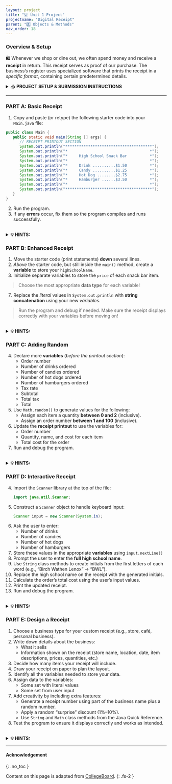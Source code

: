 ```yaml
---
layout: project
title: "💻 Unit 1 Project"
projectname: "Digital Receipt"
parent: "1️⃣ Objects & Methods"
nav_order: 18
---
```



### Overview & Setup

🛍️ Whenever we shop or dine out, we often spend money and receive a **receipt** in return. This receipt serves as proof of our purchase. The business’s register uses specialized software that prints the receipt in a _specific format_, containing certain predetermined details.

<html>
<details>
<summary>📥 <strong class="text-green-200">PROJECT SETUP & SUBMISSION INSTRUCTIONS</strong></summary>
  
<div class="setup" markdown="block">

1. Go to the public template **repository** for our class: [BWL-CS Java Template](https://github.com/BWL-CS/java-template)
2. Click the <button type="button" name="button" class="btn btn-green">Use this template</button> button above the list of files then select `Create a new repository`
3. Specify the **repository name**: `CS2-Digital-Receipt`
4. Click <button type="button" name="button" class="btn btn-green">Create repository</button>
    > Now you have **your own personal copy** of this starter code that you can always access under the `Your repositories` section of GitHub! 
5. Now on your repository, click <button type="button" name="button" class="btn btn-green"> < > Code </button> and select the `Codespaces` tab
6. Click `Create Codespace on main` and wait for the environment to load, _then you're ready to code_!
7. 📝 Write code in this Codespace during class.

</div>

</details>
</html>

--- 


### PART A: Basic Receipt

<div class="task" markdown="block">

1. Copy and paste (or retype) the following starter code into your `Main.java` file:
  ```java
  public class Main {
     public static void main(String [] args) {
        // RECEIPT PRINTOUT SECTION
        System.out.println("**************************************");
        System.out.println("*                                    *");
        System.out.println("*     High School Snack Bar          *");
        System.out.println("*                                    *");
        System.out.println("*     Drink ..........$1.50          *");                      
        System.out.println("*     Candy ..........$1.25          *");     
        System.out.println("*     Hot Dog ........$2.75          *");     
        System.out.println("*     Hamburger ......$3.50          *");     
        System.out.println("*                                    *");    
        System.out.println("**************************************");
     }
  }
  ```
2. Run the program.
3. If any **errors** occur, fix them so the program compiles and runs successfully.

</div>

<br>

<html>
<details class="highlight-block">
<summary><strong>💡 HINTS: </strong></summary>

<div markdown="block">

* A **syntax error** is a mistake in the program where the rules of the programming language are not followed. These errors are detected by the compiler. 

* A **logic error** is a mistake in the algorithm or program that causes it to behave incorrectly or unexpectedly. These errors are detected by testing the program with specific data to see if it produces the expected outcome. 

* A **run-time error** is a mistake in the program that occurs during the execution of a program and typically causes the program to terminate abnormally. 

* An **exception** is a type of run-time error that occurs as a result of an unexpected error that was not detected by the compiler. It interrupts the normal flow of the program’s execution.  

</div>
</details>
</html>


### PART B: Enhanced Receipt

<div class="task" markdown="block">

1. Move the starter code (print statements) **down** several lines.
4. _Above_ the starter code, but still inside the `main()` method, create a **variable** to store your `highSchoolName`.
5. Initialize separate variables to store the `price` of each snack bar item.
  > Choose the most appropriate **data type** for each variable!
7. Replace the _literal_ values in `System.out.println` with **string concatenation** using your new _variables_.
  > Run the program and debug if needed. Make sure the receipt displays correctly with your variables before moving on!

</div>

<br>

<html>
<details class="highlight-block">
<summary><strong>💡 HINTS: </strong></summary>

<div markdown="block">

* The variable for high school name should be of type `String` because it will contain letters, and the variables for the cost of a drink, candy, hot dog, and hamburger should be of type `double` because each of them will contain a real number value. 

* The syntax for **declaring** a variable is `dataType variableName =  initialValue ;`.

* To correctly **concatenate** the variable name `highSchoolName` with the literal “Snack Bar” in the print statement, the syntax should be `highSchoolNameSystem.out.printIn("*     " + highSchoolName + " Snack Bar     *");`

* To correctly **concatenate** a variable name `itemName` with a real number `itemCost` in the print statement, the syntax should be `System.out.printIn("*     " + itemName + ".............$" + itemCost +"     *");`

</div>
</details>
</html>


### PART C: Adding Random

<div class="task" markdown="block">

4. Declare more **variables** (_before the printout section_):
   * Order number
   * Number of drinks ordered
   * Number of candies ordered
   * Number of hot dogs ordered
   * Number of hamburgers ordered
   * Tax rate
   * Subtotal
   * Total tax
   * Total
5. Use `Math.random()` to generate values for the following:
   * Assign each item a quantity **between 0 and 2** (inclusive).
   * Assign an order number **between 1 and 100** (inclusive).
6. Update the **receipt printout** to use the variables for:
   * Order number
   * Quantity, name, and cost for each item
   * Total cost for the order
7. Run and debug the program.

</div>

<br>

<html>
<details class="highlight-block">
<summary><strong>💡 HINTS: </strong></summary>

<div markdown="block">

* The variables for tax rate, subtotal, total tax, and total should be of type `double` because each will contain a real number value. The variables for order number and the number of drinks, candies, hot dogs, and hamburgers should be of type `int` because each will contain a whole number.

* To generate the order number, which should be a random number between 1 and 100, inclusive, the `Math.random()` method should be used. The general form of generating a random number between low and high is `(int)(Math.random() * (high - low + 1) + low)`. For the order number example, the code should be `(int)(Math.random() * 100 + 1)`

* If the variable `numDrinks` contains the value that is randomly generated and the variable `drinkCost` contains the value of the cost per drink, then to calculate the total cost for the drinks, you would use the expression `numDrinks * drinkCost`.

* The subtotal can be found by _adding_ each of the item totals. The value for the tax can be found by _multiplying_ the subtotal and tax rate. The order total can be found by _adding_ the subtotal and the tax. 

* The **escape sequence** for adding a new line to an output is `"\n"`. The escape sequence for adding a tab to an output is `"\t"`.
 
</div>
</details>
</html>


### PART D: Interactive Receipt

<div class="task" markdown="block">

4. Import the `Scanner` library at the top of the file:
   ```java
   import java.util.Scanner;
   ```
6. Construct a `Scanner` object to handle keyboard input:
   ```java
   Scanner input = new Scanner(System.in);
   ```
8. Ask the user to enter:
   * Number of drinks
   * Number of candies
   * Number of hot dogs
   * Number of hamburgers
9. Store these values in the appropriate **variables** using `input.nextLine()`
10. Prompt the user to enter the **full high school name**.
11. Use `String` class methods to create initials from the first letters of each word (e.g., “Birch Wathen Lenox” → “BWL”).
12. Replace the high school name on the receipt with the generated initials.
13. Calculate the order’s total cost using the user’s input values.
14. Print the updated receipt.
15. Run and debug the program.

</div>

<br>

<html>
<details class="highlight-block">
<summary><strong>💡 HINTS: </strong></summary>

<div markdown="block">

* The placement of the statement `import java.util.Scanner;` must be before the `public class Receipt4` header.

* The placement of the statement `Scanner input = new Scanner(System.in);` should be after the header `public static void main(String[] args)`.

* If the variable `nameOfSchool` contains the four-word name of the high school, the String method substring can be used to extract the first letter. This would yield the statement `firstLetter = nameOfSchool.substring(0, 1);`.

* To find the position of the first space in the high school’s name, the String method `indexOf `can be used. This would yield the statement `int position = nameOfSchool.indexOf(" ");`.

* Once the position of the space is located, the String method `substring` can be used to get the remaining words. This would yield the statement `remainingWords = nameOfSchool.substring(position+1);`.

</div>
</details>
</html>

### PART E: Design a Receipt

<div class="task" markdown="block">

1. Choose a business type for your custom receipt (e.g., store, café, personal business).
2. Write down details about the business:
   * What it sells
   * Information shown on the receipt (store name, location, date, item descriptions, prices, quantities, etc.)
3. Decide how many items your receipt will include.
4. Draw your receipt on paper to plan the layout.
5. Identify all the variables needed to store your data.
6. Assign data to the variables:
   * Some set with literal values
   * Some set from user input
7. Add creativity by including extra features:
   * Generate a receipt number using part of the business name plus a random number.
   * Apply a random “surprise” discount (1%–10%).
   * Use `String` and `Math` class methods from the Java Quick Reference.
9. Test the program to ensure it displays correctly and works as intended.

</div>

<br>

<html>
<details class="highlight-block">
<summary><strong>💡 HINTS: </strong></summary>

<div markdown="block">

* Because of the way decimal numbers are stored, the values of a `double` variable value will print many decimal places. One way to display **only two decimal places** would be to use the statement:
```java
double value = ((int)(value * 100)/100.0);
```

</div>
</details>
</html>


<!--


### PART A: Basic Receipt

You will start with a basic receipt that you might get after making a purchase from the high school snack bar. In a later activity you will create a more complex version that includes asking the user for information (input) about items purchased so that a custom receipt can be produced for that purchase.  

The program shown is `Receipt1.java`. It is an example of how a list of items that are available at the snack bar and their prices can be printed on a receipt.  

Create a new file in your integrated development environment (IDE) called `Receipt1.java`. Copy and paste the given code (or retype it) into your IDE and run it. **Correct any errors** that might occur with your program before proceeding to the next activity. You will use the code in this activity as a starting point for the code in the next activity, so be sure to save it for reuse later. 

### PART B: Enhanced Receipt

The receipt that was generated in Activity 1 prints literal values for each of the items, but that is not always the best practice. In this activity you will modify the code from Activity 1 to include variables that will store your high school’s name and the prices of the items available at the snack bar. 

In your IDE, create a new file called Receipt2.java. Open the code from Activity 1, Receipt1.java (or use the code provided below) and copy and paste it into your new file. Be sure to rename the class Receipt2 so it matches the file name.  

Modify the code to include a variable for the high school’s name and variables for the prices of each item that is available on the snack bar menu. Be sure to use the most appropriate data types to store the values. Once the variables are declared and given initial values, use string concatenation to replace the statements that print the literal values that were given in Receipt1.java with the variables declared in this part. You will need to change the parameter in System.out.println. For example, instead of printing “Drink ...... $1.50”, you should print “Drink ......” followed by the value of the variable that stores the price of the drink. You might need to abbreviate the name of your high school so it fits on one line, or use a second line to accommodate the longer high school name. Run (and debug if needed) the program to be sure it prints the information in the correct format.
 
### PART C: Adding Random

In this activity we are going to add some arithmetic to the program to calculate the subtotal, tax, and total for the purchase based on ordering multiples of each of the items. To determine the number ordered of each item, your program should generate a random number between 0 and 2, inclusive, which represents the number ordered of each item. Your code should also generate an order number, which is a random number between 1 and 100, inclusive. 

Create a new file called Receipt3.java. Open the code from Activity 2, Receipt2.java (or use the code provided below) and copy and paste it into your new file. Be sure to rename the class Receipt3 so it matches the file name.  

Add variables to your code for order number, number of drinks ordered, number of candies ordered, number of hot dogs ordered, number of hamburgers ordered, tax rate, subtotal, total tax, and total for the order.  

When the receipt is printed, be sure to include the order number and the quantity, name, and cost of each item ordered as well as the total for the order. 

### PART D: Interactive Receipt

In the previous activity we created variables and assigned their values directly. This is a good practice when initially designing a program, but a more robust program includes getting data values from a user or another source. In this activity we will use methods from the Scanner class to receive input from the user. Your teacher might use other ways to get input from a user, so refer to your teacher for directions. 

The Java API library (https://docs.oracle.com/en/java/javase/21/docs/api/java.base/java/util/Scanner.html#method-summary) shows all constructors and methods that are available for the Scanner class. We will use one constructor and two methods from this library. 

To access the Scanner library, it must be imported into the program before the class header. The line of code to do that is import java.util.Scanner;.  

To construct an object of this class, we refer to the syntax of the constructor given in the API. 

Scanner (File source) - constructs a new Scanner that produces values scanned from the specified file. 

Using this information, we can instantiate an object from the Scanner class as follows: 

Scanner input = new Scanner(System.in);

In this line, input is the name of the object that is created from the Scanner class. The parameter System.in indicates that the source of input will be from the keyboard. 

Next, let’s look at the method signature for reading in an integer value. 

int nextInt()  - scans the next token of the input as an int. 

This method signature indicates that the name of the method is nextInt, it has an empty parameter list, and it returns an integer value. 

To use this method, we can write a prompt asking the user to enter an integer value, then the program will read that value from the keyboard, and store it into a variable called value. 

System.out.print("Enter an integer value: ");
int value = input.nextInt(); 

Let’s look at the method signature for reading in a string. 

String nextLine()  - Advances this scanner past the current line and returns the input that was skipped. 

This method signature indicates that the name of the method is nextLine, it has an empty parameter list, and it returns the string that is typed. 

To use this method, we can write a prompt asking the user to enter a name, read that value from the keyboard, and store it into a variable called name. 

System.out.print("Enter a name: ");
String name = input.nextLine(); 

Create a new file called Receipt4.java. Open the code from Activity 3, Receipt3.java (or use the code provided below) and copy and paste it into your new file. Be sure to rename the class Receipt4 so it matches the file name.  

Modify your Receipt3.java program so that instead of randomly obtaining values for the number of drinks, candies, hot dogs, and hamburgers ordered it prompts the user to enter those values and then calculates the cost of the purchase based on the inputted values.  

Also ask the user to enter the full high school name. Once that is entered, have your code create initials for the high school based on the first letters of its name. For example, if the user entered “Trevor Packer High School”, your program would create the initials “TPHS” and use that value for the high school name on the receipt. Use the appropriate String methods on the Java Quick Reference sheet to create the high school initials. For consistency, enter a four-word name for the high school (e.g., “Trevor Packer High School” instead of “Packer High School”)

### PART E: Design a Receipt

In this last activity you will use the ideas and examples from prior activities and what you have learned in this class so far to design and create your own receipt. Your Java file should be named Receipt5.java. 

Begin by identifying the type of business for which you would like to create a receipt. Do you have a small business? Do you know someone who owns a business? Talk to a family member or a friend who owns a business or look at examples from when you or someone you know went shopping. 

* Write down what you know about the business. What does it sell? What items appear on the receipt (e.g., store name and location, date, item description, price, quantity)? 

* Decide how many items you will print on your receipt. In this unit we worked with a fixed number of items, but you should make a receipt design that is more flexible.

* Draw your receipt on paper to plan the output design first. 

* Identify the variables you need to store the data for the receipt. 

* Assign data to the variables. You should have a mix of assignment statements; some variables may be set with literal values, and some should be set from user input. 

Be creative! Incorporate other concepts from this unit, especially the methods of the String and Math classes. For example: 

* Print a receipt number by combining the first 3 letters from the business name, a hyphen, and a number (e.g., Har-813 could be a receipt number for a “Hardware Store” business). 

* Use a random value to apply a “surprise” discount (e.g., a random value discount between 1% and 10%).

--> 

---

#### Acknowledgement
{: .no_toc }

Content on this page is adapted from [CollegeBoard](https://apclassroom.collegeboard.org/8/home).
{: .fs-2 }


